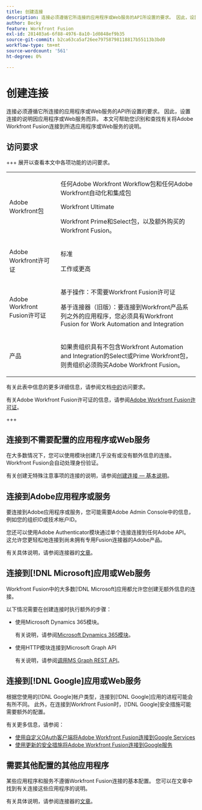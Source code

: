 ```yaml
---
title: 创建连接
description: 连接必须遵循它所连接的应用程序或Web服务的API所设置的要求。 因此，设置连接的说明因应用程序或Web服务而异。 本文可帮助您识别和查找有关将Adobe Workfront Fusion连接到所选应用程序或Web服务的说明。
author: Becky
feature: Workfront Fusion
exl-id: 281403a6-6f88-4976-8a10-1d0848ef9b35
source-git-commit: b2ca63ca5af26ee79758798118817b55113b3bd0
workflow-type: tm+mt
source-wordcount: '561'
ht-degree: 0%

---
```


# 创建连接

连接必须遵循它所连接的应用程序或Web服务的API所设置的要求。 因此，设置连接的说明因应用程序或Web服务而异。 本文可帮助您识别和查找有关将Adobe Workfront Fusion连接到所选应用程序或Web服务的说明。

## 访问要求

+++ 展开以查看本文中各项功能的访问要求。

<table style="table-layout:auto">
 <col> 
 <col> 
 <tbody> 
  <tr> 
   <td role="rowheader">Adobe Workfront包</td> 
   <td> <p>任何Adobe Workfront Workflow包和任何Adobe Workfront自动化和集成包</p><p>Workfront Ultimate</p><p>Workfront Prime和Select包，以及额外购买的Workfront Fusion。</p> </td> 
  </tr> 
  <tr data-mc-conditions=""> 
   <td role="rowheader">Adobe Workfront许可证</td> 
   <td> <p>标准</p><p>工作或更高</p> </td> 
  </tr> 
  <tr> 
   <td role="rowheader">Adobe Workfront Fusion许可证</td> 
   <td>
   <p>基于操作：不需要Workfront Fusion许可证</p>
   <p>基于连接器（旧版）：要连接到Workfront产品系列之外的应用程序，您必须具有Workfront Fusion for Work Automation and Integration </p>
   </td> 
  </tr> 
  <tr> 
   <td role="rowheader">产品</td> 
   <td>
   <p>如果贵组织具有不包含Workfront Automation and Integration的Select或Prime Workfront包，则贵组织必须购买Adobe Workfront Fusion。</li></ul>
   </td> 
  </tr>
 </tbody> 
</table>

有关此表中信息的更多详细信息，请参阅文档[中的](/help/workfront-fusion/references/licenses-and-roles/access-level-requirements-in-documentation.md)访问要求。

有关Adobe Workfront Fusion许可证的信息，请参阅[Adobe Workfront Fusion许可证](/help/workfront-fusion/set-up-and-manage-workfront-fusion/licensing-operations-overview/license-automation-vs-integration.md)。

+++

## 连接到不需要配置的应用程序或Web服务

在大多数情况下，您可以使用模块创建几乎没有或没有额外信息的连接。 Workfront Fusion会自动处理身份验证。

有关创建无特殊注意事项的连接的说明，请参阅[创建连接 — 基本说明](/help/workfront-fusion/create-scenarios/connect-to-apps/connect-to-fusion-general.md)。

## 连接到Adobe应用程序或服务

要连接到Adobe应用程序或服务，您可能需要Adobe Admin Console中的信息，例如您的组织ID或技术帐户ID。

您还可以使用Adobe Authenticator模块通过单个连接连接到任何Adobe API。 这允许您更轻松地连接到尚未拥有专用Fusion连接器的Adobe产品。

有关具体说明，请参阅连接器的[文章](/help/workfront-fusion/references/apps-and-modules/apps-and-modules-toc.md#connectors-for-adobe-products)。

## 连接到[!DNL Microsoft]应用或Web服务

Workfront Fusion中的大多数[!DNL Microsoft]应用都允许您创建无额外信息的连接。

以下情况需要在创建连接时执行额外的步骤：

* 使用Microsoft Dynamics 365模块。

  有关说明，请参阅[Microsoft Dynamics 365模块](/help/workfront-fusion/references/apps-and-modules/third-party-connectors/microsoft-dynamics-365-modules.md)。

* 使用HTTP模块连接到Microsoft Graph API

  有关说明，请参阅[调用MS Graph REST API](/help/workfront-fusion/create-scenarios/connect-to-apps/call-the-ms-graph-rest-api.md)。

## 连接到[!DNL Google]应用或Web服务

根据您使用的[!DNL Google]帐户类型，连接到[!DNL Google]应用的进程可能会有所不同。 此外，在连接到Workfront Fusion时，[!DNL Google]安全措施可能需要额外的配置。

有关更多信息，请参阅：

* [使用自定义OAuth客户端将Adobe Workfront Fusion连接到Google Services](/help/workfront-fusion/create-scenarios/connect-to-apps/connect-fusion-to-google-using-oauth.md)
* [使用更新的安全措施将Adobe Workfront Fusion连接到Google服务](/help/workfront-fusion/create-scenarios/connect-to-apps/connect-to-google-with-new-security-measures.md)

## 需要其他配置的其他应用程序

某些应用程序和服务不遵循Workfront Fusion连接的基本配置。 您可以在文章中找到有关连接这些应用程序的说明。

有关具体说明，请参阅连接器的[文章](/help/workfront-fusion/references/apps-and-modules/apps-and-modules-toc.md#connectors-for-third-party-applications)。

